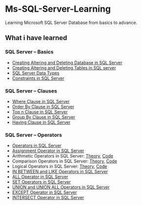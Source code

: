 # Ms-SQL-Server-Learning
Learning Microsoft SQL Server Database from basics to advance.

## What i have learned

### SQL Server – Basics
- [Creating Altering and Deleting Database in SQL Server](https://github.com/Sajjat004/Ms-SQL-Server-Learning/blob/main/SQL%20Server%20%E2%80%93%20Basics/Creating%20Altering%20and%20Deleting%20Database%20in%20SQL%20Server.sql)
- [Creating Altering and Deleting Tables in SQL server](https://github.com/Sajjat004/Ms-SQL-Server-Learning/blob/main/SQL%20Server%20%E2%80%93%20Basics/Creating%20Altering%20and%20Deleting%20Tables%20in%20SQL%20server.sql)
- [SQL Server Data Types](https://github.com/Sajjat004/Ms-SQL-Server-Learning/blob/main/SQL%20Server%20%E2%80%93%20Basics/SQL%20Server%20Data%20Types.sql)
- [Constraints in SQL Server](https://github.com/Sajjat004/Ms-SQL-Server-Learning/blob/main/SQL%20Server%20%E2%80%93%20Basics/Constraints%20in%20SQL%20Server.sql)

### SQL Server – Clauses
- [Where Clause in SQL Server](https://github.com/Sajjat004/Ms-SQL-Server-Learning/blob/main/SQL%20Server%20%E2%80%93%20Clauses/Where%20Clause%20in%20SQL%20Server.sql)
- [Order By Clause in SQL Server](https://github.com/Sajjat004/Ms-SQL-Server-Learning/blob/main/SQL%20Server%20%E2%80%93%20Clauses/Order%20By%20Clause%20in%20SQL%20Server.sql)
- [Top n Clause in SQL Server](https://github.com/Sajjat004/Ms-SQL-Server-Learning/blob/main/SQL%20Server%20%E2%80%93%20Clauses/Top%20n%20Clause%20in%20SQL%20Server.sql)
- [Group By Clause in SQL Server](https://github.com/Sajjat004/Ms-SQL-Server-Learning/blob/main/SQL%20Server%20%E2%80%93%20Clauses/Group%20By%20Clause%20in%20SQL%20Server.sql)
- [Having Clause in SQL Server](https://github.com/Sajjat004/Ms-SQL-Server-Learning/blob/main/SQL%20Server%20%E2%80%93%20Clauses/Having%20Clause%20in%20SQL%20Server.sql)

### SQL Server – Operators
- [Operators in SQL Server](https://github.com/Sajjat004/Ms-SQL-Server-Learning/blob/main/SQL%20Server%20%E2%80%93%20Operators/Images/Operators.png)
- [Assignment Operator in SQL Server](https://github.com/Sajjat004/Ms-SQL-Server-Learning/blob/main/SQL%20Server%20%E2%80%93%20Operators/Assignment%20Operator%20in%20SQL%20Server.sql)
- Arithmetic Operators in SQL Server: [Theory](https://github.com/Sajjat004/Ms-SQL-Server-Learning/blob/main/SQL%20Server%20%E2%80%93%20Operators/Images/Arithomatic%20Operators.png), [Code](https://github.com/Sajjat004/Ms-SQL-Server-Learning/blob/main/SQL%20Server%20%E2%80%93%20Operators/Arithmetic%20Operators%20in%20SQL%20Server.sql)
- Comparison Operators in SQL Server: [Theory](https://github.com/Sajjat004/Ms-SQL-Server-Learning/blob/main/SQL%20Server%20%E2%80%93%20Operators/Images/Comparison%20Operators.png), [Code](https://github.com/Sajjat004/Ms-SQL-Server-Learning/blob/main/SQL%20Server%20%E2%80%93%20Operators/Comparison%20Operators%20in%20SQL%20Server.sql)
- Logical Operators in SQL Server: [Theory](https://github.com/Sajjat004/Ms-SQL-Server-Learning/blob/main/SQL%20Server%20%E2%80%93%20Operators/Images/Logical%20Operators.png), [Code](https://github.com/Sajjat004/Ms-SQL-Server-Learning/blob/main/SQL%20Server%20%E2%80%93%20Operators/Logical%20Operators%20in%20SQL%20Server.sql)
- [IN BETWEEN and LIKE Operators in SQL Server]()
- [ALL Operator in SQL Server]()
- [SET Operators in SQL Server]()
- [UNION and UNION ALL Operators in SQL Server]()
- [EXCEPT Operator in SQL Server]()
- [INTERSECT Operator in SQL Server]()